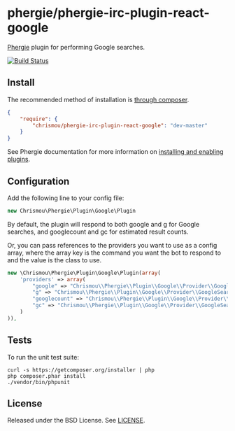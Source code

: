 # phergie/phergie-irc-plugin-react-google

[Phergie](http://github.com/phergie/phergie-irc-bot-react/) plugin for performing Google searches.

[![Build Status](https://travis-ci.org/chrismou/phergie-irc-plugin-react-google.svg)](https://travis-ci.org/chrismou/phergie-irc-plugin-react-google)
## Install

The recommended method of installation is [through composer](http://getcomposer.org).

```JSON
{
    "require": {
        "chrismou/phergie-irc-plugin-react-google": "dev-master"
    }
}
```

See Phergie documentation for more information on
[installing and enabling plugins](https://github.com/phergie/phergie-irc-bot-react/wiki/Usage#plugins).

## Configuration

Add the following line to your config file:

```php
new Chrismou\Phergie\Plugin\Google\Plugin
```

By default, the plugin will respond to both google and g for Google searches, and googlecount and gc for estimated result 
counts.

Or, you can pass references to the providers you want to use as a config array, where the array key is the command you want 
the bot to respond to and the value is the class to use.

```php
new \Chrismou\Phergie\Plugin\Google\Plugin(array(
    'providers' => array(
        "google" => "Chrismou\\Phergie\\Plugin\\Google\\Provider\\GoogleSearch",
        "g" => "Chrismou\\Phergie\\Plugin\\Google\\Provider\\GoogleSearch",
        "googlecount" => "Chrismou\\Phergie\\Plugin\\Google\\Provider\\GoogleSearchCount",
        "gc" => "Chrismou\\Phergie\\Plugin\\Google\\Provider\\GoogleSearchCount"
    )
)),
```

## Tests

To run the unit test suite:

```
curl -s https://getcomposer.org/installer | php
php composer.phar install
./vendor/bin/phpunit
```

## License

Released under the BSD License. See [LICENSE](LICENSE).
